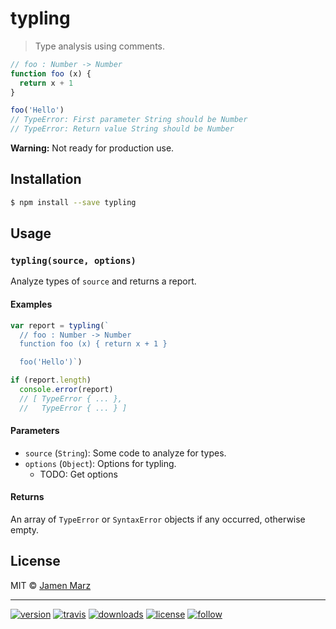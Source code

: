 # typling

> Type analysis using comments.

```js
// foo : Number -> Number
function foo (x) {
  return x + 1
}

foo('Hello')
// TypeError: First parameter String should be Number
// TypeError: Return value String should be Number
```

**Warning:** Not ready for production use.

## Installation

```sh
$ npm install --save typling
```

## Usage

### `typling(source, options)`

Analyze types of `source` and returns a report.

#### Examples

```js
var report = typling(`
  // foo : Number -> Number
  function foo (x) { return x + 1 }  

  foo('Hello')`)

if (report.length)
  console.error(report)
  // [ TypeError { ... },
  //   TypeError { ... } ]
```

#### Parameters

  - `source` (`String`): Some code to analyze for types.
  - `options` (`Object`): Options for typling.
    - TODO: Get options

#### Returns

An array of `TypeError` or `SyntaxError` objects if any occurred, otherwise empty.

## License

MIT © [Jamen Marz](https://git.io/jamen)

---

[![version](https://img.shields.io/npm/v/typling.svg?style=flat-square)][package] [![travis](https://img.shields.io/travis/jamen/typling.svg?style=flat-square)](https://travis-ci.org/jamen/typling) [![downloads](https://img.shields.io/npm/dt/typling.svg?style=flat-square)][package] [![license](https://img.shields.io/npm/l/express.svg?style=flat-square)][package] [![follow](https://img.shields.io/github/followers/jamen.svg?style=social&label=Follow)](https://github.com/jamen)

[package]: https://npmjs.org/package/typling
